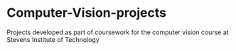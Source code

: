 # Computer-Vision-projects
Projects developed as part of coursework for the computer vision course at Stevens Institute of Technology
